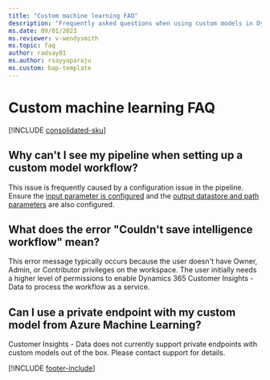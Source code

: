 ```yaml
---
title: "Custom machine learning FAQ"
description: "Frequently asked questions when using custom models in Dynamics 365 Customer Insights."
ms.date: 09/01/2023
ms.reviewer: v-wendysmith
ms.topic: faq
author: radsay01
ms.author: rsayyaparaju
ms.custom: bap-template
---
```


# Custom machine learning FAQ

[!INCLUDE [consolidated-sku](./includes/consolidated-sku.md)]

## Why can't I see my pipeline when setting up a custom model workflow?

This issue is frequently caused by a configuration issue in the pipeline. Ensure the [input parameter is configured](azure-machine-learning-experiments.md#dataset-configuration) and the [output datastore and path parameters](azure-machine-learning-experiments.md) are also configured.

## What does the error "Couldn't save intelligence workflow" mean?

This error message typically occurs because the user doesn't have Owner, Admin, or Contributor privileges on the workspace. The user initially needs a higher level of permissions to enable Dynamics 365 Customer Insights - Data to process the workflow as a service.

## Can I use a private endpoint with my custom model from Azure Machine Learning?
  
Customer Insights - Data does not currently support private endpoints with custom models out of the box. Please contact support for details.

[!INCLUDE [footer-include](includes/footer-banner.md)]
